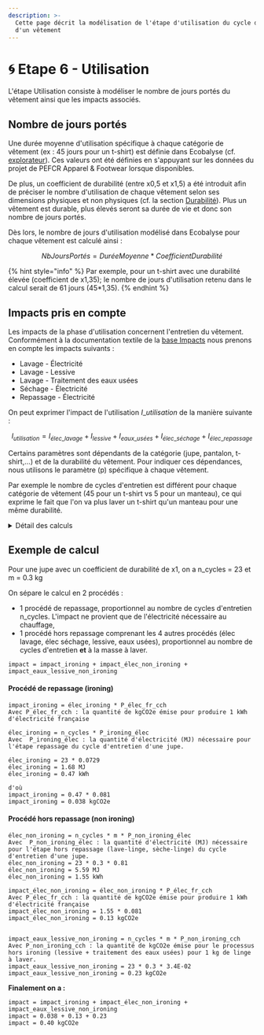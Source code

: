 ```yaml
---
description: >-
  Cette page décrit la modélisation de l'étape d'utilisation du cycle de vie
  d'un vêtement
---
```


# 🌀 Etape 6 - Utilisation

L'étape Utilisation consiste à modéliser le nombre de jours portés du vêtement ainsi que les impacts associés.&#x20;

## Nombre de jours portés

Une durée moyenne d'utilisation spécifique à chaque catégorie de vêtement (ex : 45 jours pour un t-shirt) est définie dans Ecobalyse (cf. [explorateur](https://ecobalyse.beta.gouv.fr/#/explore/textile/products)). Ces valeurs ont été définies en s'appuyant sur les données du projet de PEFCR Apparel & Footwear lorsque disponibles.

De plus, un coefficient de durabilité (entre x0,5 et x1,5) a été introduit afin de préciser le nombre d'utilisation de chaque vêtement selon ses dimensions physiques et non physiques (cf. la section [Durabilité](https://fabrique-numerique.gitbook.io/ecobalyse/textile/durabilite)). Plus un vêtement est durable, plus élevés seront sa durée de vie et donc son nombre de jours portés.

Dès lors, le nombre de jours d'utilisation modélisé dans Ecobalyse pour chaque vêtement est calculé ainsi :&#x20;

$$
NbJoursPortés= DuréeMoyenne* CoefficientDurabilité
$$

{% hint style="info" %}
Par exemple, pour un t-shirt avec une durabilité élevée (coefficient de x1,35); le nombre de jours d'utilisation retenu dans le calcul serait de 61 jours (45\*1,35).
{% endhint %}

## Impacts pris en compte

Les impacts de la phase d'utilisation concernent l'entretien du vêtement. Conformément à la documentation textile de la [base Impacts](http://www.base-impacts.ademe.fr) nous prenons en compte les impacts suivants :

* Lavage - Électricité
* Lavage - Lessive
* Lavage - Traitement des eaux usées
* Séchage - Électricité
* Repassage - Électricité

On peut exprimer l'impact de l'utilisation _I_\__utilisation_ de la manière suivante :

$$
I_{utilisation} = I_{élec\_lavage} + I_{lessive} + I_{eaux\_usées} + I_{élec\_séchage} + I_{élec\_repassage}
$$

Certains paramètres sont dépendants de la catégorie (jupe, pantalon, t-shirt,...) et de la durabilité du vêtement. Pour indiquer ces dépendances, nous utilisons le paramètre (p) spécifique à chaque vêtement.

Par exemple le nombre de cycles d'entretien est différent pour chaque catégorie de vêtement (45 pour un t-shirt vs 5 pour un manteau), ce qui exprime le fait que l'on va plus laver un t-shirt qu'un manteau pour une même durabilité.

<details>

<summary>Détail des calculs</summary>

### Lavage

#### Électricité

Avec

_I_\__élec\_lavage : l'impact dans l'indicateur sélectionné de l'électricité due au lavage du produit (unité : impact)_

_n\_cycles(p) :_ nombre de cycles d'entretien par défaut (unité : sans unité)

_m_ : la masse de la pièce textile (unité : kg)

_F\_kWh/kg\_lavage : la quantité d'électricité nécessaire à laver 1 kg de vêtement (unité : kWh/kg). En accord avec la documentation ADEME on prend une valeur de 0.1847 kWh/kg_

_C\_impact/kWh : l'impact de la production d'1 kWh d'électricité dans le pays concerné (unité : impact/kWh)_

_Sur l'interface, il est proposé de faire varier le nombre de cycles d'entretien (n\_cycles(p)), afin de visualiser les modifications d'impacts si un vêtement est entretenu plus souvent, ce qui correspond généralement à un vêtement porté plus longtemps._\
_Si l'impact global augmente avec le nombre de cycle d'entretien, l'impact par nombre de jour d'utilisation du même vêtement va en revanche diminuer. Cet aspect sera exploré prochainement à travers le projet de PERCR Apparel & Footwear._

#### Lessive

_F\_kg\_lessive/kg\_lavage : la masse de lessive nécessaire à laver 1 kg de vêtement (unité : kg/kg = sans unité). En accord avec la documentation ADEME on prend une valeur de 0.036 kg lessive par kg de linge lavé._

_C\_impact/kg\_lessive : l'impact de la production d'1 kg de lessive (unité : impact/kg)_

#### Traitement des eaux usées

_F\_m3\_eaux/kg\_lavage : le volume d'eau nécessaire pour laver 1 kg de vêtement (unité : m3/kg). En accord avec la documentation ADEME on prend une valeur de 0.0097 m3 par kg de linge lavé._

_C\_impact/m3\_eaux : l'impact du traitement d'1 m3 d'eaux usées (unité : impact/m3)_

### Séchage

#### Électricité

Pour l'étape de séchage en sèche-linge, en accord avec le projet de PEFCR Apparel & Footwear (Table 33 - version de l'été 2021) on applique un ratio de produits séchés en sèche-linge différent pour chaque type de produit. Par exemple on fait l'hypothèse qu'un T-Shirt est séché en sèche-linge 30% du temps tandis qu'une jupe n'est séchée en sèche-linge que 12% du temps.

_ratio_\__sèche-linge(p) : la part de vêtement qui va être séché en sèche-linge (unité : sans unité)_

_F\_kWh/kg\_sèche-linge : la quantité d'électricité nécessaire à sécher 1 kg de vêtement (unité : kWh/kg). En accord avec la documentation ADEME on prend une valeur de 0.335 kWh par kg de linge séché._

### Repassage

#### Électricité

Pour l'étape de repassage, en accord avec le projet de PEFCR Apparel & Footwear (Table 33 - version de l'été 2021) on applique un ratio de produits repassés différent pour chaque type de produit. Par exemple on fait l'hypothèse qu'une chemise est repassé 70% du temps tandis qu'un pull n'est jamais repassé. De plus on fait l'hypothèse que le temps de repassage est différent pour chaque type de vêtement. Ainsi on suppose qu'un T-Shirt a un temps de repassage de 2 min tandis qu'un pantalon a un temps de repassage de 4,3 min.

_ratio_\__rpsg(p) : la part de vêtement qui va être repassé (unité : sans unité)_

_tps_\__rpsg(p) : le temps qui va être passé pour repasser un produit (unité : heure)_

_F\_kWh/tps\_rpsg : la quantité d'électricité nécessaire à repasser 1 h (unité : kWh/h = kW). En accord avec la documentation ADEME on prend une valeur de 1,5 kW._

</details>

## Exemple de calcul

Pour une jupe avec un coefficient de durabilité de x1, on a n\_cycles = 23 et m = 0.3 kg

On sépare le calcul en 2 procédés :

* 1 procédé de repassage, proportionnel au nombre de cycles d'entretien n\_cycles. L'impact ne provient que de l'électricité nécessaire au chauffage,
* 1 procédé hors repassage comprenant les 4 autres procédés (élec lavage, élec séchage, lessive, eaux usées), proportionnel au nombre de cycles d'entretien **et** à la masse à laver.

```
impact = impact_ironing + impact_élec_non_ironing + impact_eaux_lessive_non_ironing
```

#### Procédé de repassage (ironing)

```
impact_ironing = élec_ironing * P_élec_fr_cch
Avec P_élec_fr_cch : la quantité de kgCO2e émise pour produire 1 kWh d'électricité française

élec_ironing = n_cycles * P_ironing_élec
Avec  P_ironing_élec : la quantité d'électricité (MJ) nécessaire pour l'étape repassage du cycle d'entretien d'une jupe.

élec_ironing = 23 * 0.0729
élec_ironing = 1.68 MJ
élec_ironing = 0.47 kWh

d'où
impact_ironing = 0.47 * 0.081
impact_ironing = 0.038 kgCO2e
```

#### Procédé hors repassage (non ironing)

```
élec_non_ironing = n_cycles * m * P_non_ironing_élec
Avec  P_non_ironing_élec : la quantité d'électricité (MJ) nécessaire pour l'étape hors repassage (lave-linge, sèche-linge) du cycle d'entretien d'une jupe.
élec_non_ironing = 23 * 0.3 * 0.81
élec_non_ironing = 5.59 MJ
élec_non_ironing = 1.55 kWh

impact_élec_non_ironing = élec_non_ironing * P_élec_fr_cch
Avec P_élec_fr_cch : la quantité de kgCO2e émise pour produire 1 kWh d'électricité française
impact_élec_non_ironing = 1.55 * 0.081
impact_élec_non_ironing = 0.13 kgCO2e


impact_eaux_lessive_non_ironing = n_cycles * m * P_non_ironing_cch
Avec P_non_ironing_cch : la quantité de kgCO2e émise pour le processus hors ironing (lessive + traitement des eaux usées) pour 1 kg de linge à laver.
impact_eaux_lessive_non_ironing = 23 * 0.3 * 3.4E-02
impact_eaux_lessive_non_ironing = 0.23 kgCO2e
```

**Finalement on a :**

```
impact = impact_ironing + impact_élec_non_ironing + impact_eaux_lessive_non_ironing
impact = 0.038 + 0.13 + 0.23
impact = 0.40 kgCO2e
```

